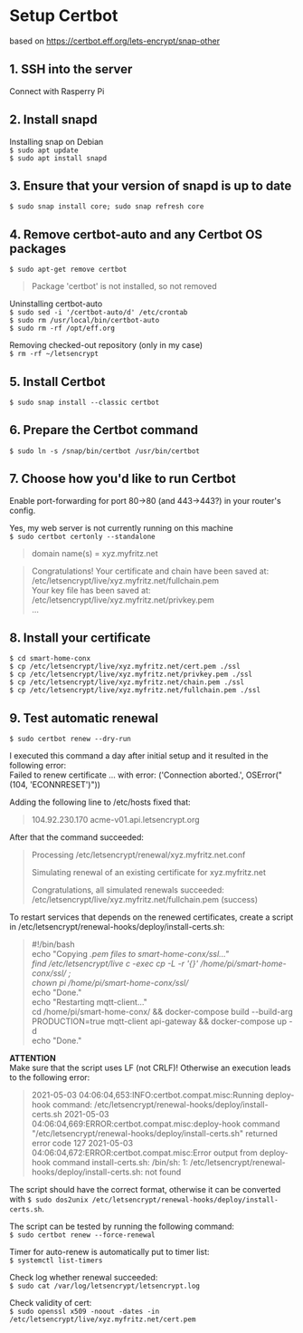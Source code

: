 # Setup Certbot

based on https://certbot.eff.org/lets-encrypt/snap-other

## 1. SSH into the server

Connect with Rasperry Pi

## 2. Install snapd

Installing snap on Debian  
`$ sudo apt update`  
`$ sudo apt install snapd`  

## 3. Ensure that your version of snapd is up to date

`$ sudo snap install core; sudo snap refresh core`

## 4. Remove certbot-auto and any Certbot OS packages

`$ sudo apt-get remove certbot`
> Package 'certbot' is not installed, so not removed

Uninstalling certbot-auto  
`$ sudo sed -i '/certbot-auto/d' /etc/crontab`  
`$ sudo rm /usr/local/bin/certbot-auto`  
`$ sudo rm -rf /opt/eff.org`  

Removing checked-out repository (only in my case)  
`$ rm -rf ~/letsencrypt`

## 5. Install Certbot

`$ sudo snap install --classic certbot`

## 6. Prepare the Certbot command

`$ sudo ln -s /snap/bin/certbot /usr/bin/certbot`

## 7. Choose how you'd like to run Certbot

Enable port-forwarding for port 80->80 (and 443->443?) in your router's config.

Yes, my web server is not currently running on this machine  
`$ sudo certbot certonly --standalone`

  > domain name(s) = xyz.myfritz.net
  
  > Congratulations! Your certificate and chain have been saved at:  
  > /etc/letsencrypt/live/xyz.myfritz.net/fullchain.pem  
  > Your key file has been saved at:  
  > /etc/letsencrypt/live/xyz.myfritz.net/privkey.pem  
  > ...

## 8. Install your certificate

`$ cd smart-home-conx`  
`$ cp /etc/letsencrypt/live/xyz.myfritz.net/cert.pem ./ssl`  
`$ cp /etc/letsencrypt/live/xyz.myfritz.net/privkey.pem ./ssl`  
`$ cp /etc/letsencrypt/live/xyz.myfritz.net/chain.pem ./ssl`  
`$ cp /etc/letsencrypt/live/xyz.myfritz.net/fullchain.pem ./ssl`  

## 9. Test automatic renewal

`$ sudo certbot renew --dry-run`

I executed this command a day after initial setup and it resulted in the following error:  
Failed to renew certificate ... with error: ('Connection aborted.', OSError("(104, 'ECONNRESET')"))

Adding the following line to /etc/hosts fixed that:  
> 104.92.230.170    acme-v01.api.letsencrypt.org

After that the command succeeded:

> Processing /etc/letsencrypt/renewal/xyz.myfritz.net.conf
>
> Simulating renewal of an existing certificate for xyz.myfritz.net
>
>
> Congratulations, all simulated renewals succeeded:
>   /etc/letsencrypt/live/xyz.myfritz.net/fullchain.pem (success)

To restart services that depends on the renewed certificates, create a script in /etc/letsencrypt/renewal-hooks/deploy/install-certs.sh:

> #!/bin/bash  
> echo "Copying *.pem files to smart-home-conx/ssl..."  
> find /etc/letsencrypt/live c -exec cp -L -r '{}' /home/pi/smart-home-conx/ssl/ \;  
> chown pi /home/pi/smart-home-conx/ssl/*  
> echo "Done."  
> echo "Restarting mqtt-client..."  
> cd /home/pi/smart-home-conx/ && docker-compose build --build-arg PRODUCTION=true mqtt-client api-gateway && docker-compose up -d  
> echo "Done."  

**ATTENTION**  
Make sure that the script uses LF (not CRLF)! Otherwise an execution leads to the following error:  

> 2021-05-03 04:06:04,653:INFO:certbot.compat.misc:Running deploy-hook command: /etc/letsencrypt/renewal-hooks/deploy/install-certs.sh
> 2021-05-03 04:06:04,669:ERROR:certbot.compat.misc:deploy-hook command "/etc/letsencrypt/renewal-hooks/deploy/install-certs.sh" returned error code 127
> 2021-05-03 04:06:04,672:ERROR:certbot.compat.misc:Error output from deploy-hook command install-certs.sh:
> /bin/sh: 1: /etc/letsencrypt/renewal-hooks/deploy/install-certs.sh: not found

The script should have the correct format, otherwise it can be converted with `$ sudo dos2unix /etc/letsencrypt/renewal-hooks/deploy/install-certs.sh`.

The script can be tested by running the following command:  
`$ sudo certbot renew --force-renewal`

Timer for auto-renew is automatically put to timer list:  
`$ systemctl list-timers`

Check log whether renewal succeeded:  
`$ sudo cat /var/log/letsencrypt/letsencrypt.log`

Check validity of cert:  
`$ sudo openssl x509 -noout -dates -in /etc/letsencrypt/live/xyz.myfritz.net/cert.pem`